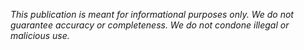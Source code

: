 *This publication is meant for informational purposes only. We do not guarantee accuracy or completeness. We do not condone illegal or malicious use.*